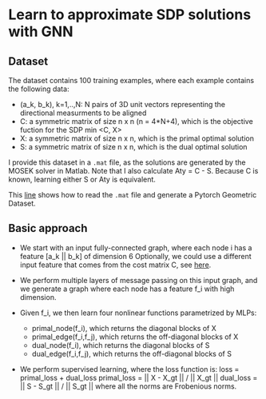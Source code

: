 # Learn to approximate SDP solutions with GNN

## Dataset
The dataset contains 100 training examples, where each example contains the following data:
- (a_k, b_k), k=1,..,N: N pairs of 3D unit vectors representing the directional measurments to be aligned
- C: a symmetric matrix of size n x n (n = 4*N+4), which is the objective fuction for the SDP min <C, X>
- X: a symmetric matrix of size n x n, which is the primal optimal solution
- S: a symmetric matrix of size n x n, which is the dual optimal solution

I provide this dataset in a `.mat` file, as the solutions are generated by the MOSEK solver in Matlab. Note that I also calculate Aty = C - S. Because C is known, learning either S or Aty is equivalent.

This [line](https://github.com/hankyang94/GNNSDP/blob/5b880ff0a0b0af2ccfd5451c28a129379c32b7db/dataset.py#L42) shows how to read the `.mat` file and generate a Pytorch Geometric Dataset.

## Basic approach
- We start with an input fully-connected graph, where each node i has a feature
[a_k || b_k] of dimension 6
Optionally, we could use a different input feature that comes from the cost matrix C, see [here](https://github.com/hankyang94/GNNSDP/blob/5b880ff0a0b0af2ccfd5451c28a129379c32b7db/dataset.py#L66).

- We perform multiple layers of message passing on this input graph, and we generate a graph where each node has a feature f_i with high dimension.

- Given f_i, we then learn four nonlinear functions parametrized by MLPs:
    - primal_node(f_i), which returns the diagonal blocks of X
    - primal_edge(f_i,f_j), which returns the off-diagonal blocks of X
    - dual_node(f_i), which returns the diagonal blocks of S
    - dual_edge(f_i,f_j), which returns the off-diagonal blocks of S

- We perform supervised learning, where the loss function is:
loss = primal_loss + dual_loss
primal_loss = || X - X_gt || / || X_gt ||
dual_loss = || S - S_gt || / || S_gt ||
where all the norms are Frobenious norms.



